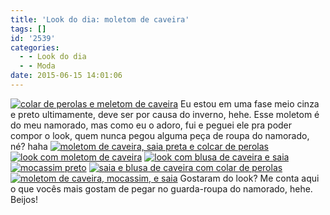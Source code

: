 ```yaml
---
title: 'Look do dia: moletom de caveira'
tags: []
id: '2539'
categories:
  - - Look do dia
  - - Moda
date: 2015-06-15 14:01:06
---
```


[![colar de perolas e meletom de caveira](/images/2015/06/colar-de-perolas-e-meletom-de-caveira-1024x768.jpg)](/images/2015/06/colar-de-perolas-e-meletom-de-caveira.jpg) Eu estou em uma fase meio cinza e preto ultimamente, deve ser por causa do inverno, hehe. Esse moletom é do meu namorado, mas como eu o adoro, fui e peguei ele pra poder compor o look, quem nunca pegou alguma peça de roupa do namorado, né? haha [![moletom de caveira, saia preta e colcar de perolas](/images/2015/06/moletom-de-caveira-saia-preta-e-colcar-de-perolas.jpg)](/images/2015/06/moletom-de-caveira-saia-preta-e-colcar-de-perolas.jpg) [![look com moletom de caveira](/images/2015/06/look-com-moletom-de-caveira.jpg)](/images/2015/06/look-com-moletom-de-caveira.jpg) [![look com blusa de caveira e saia](/images/2015/06/look-com-blusa-de-caveira-e-saia.jpg)](/images/2015/06/look-com-blusa-de-caveira-e-saia.jpg) [![mocassim preto](/images/2015/06/mocassim-preto.jpg)](/images/2015/06/mocassim-preto.jpg) [![saia e blusa de caveira com colar de perolas](/images/2015/06/saia-e-blusa-de-caveira-com-colar-de-perolas.jpg)](/images/2015/06/saia-e-blusa-de-caveira-com-colar-de-perolas.jpg) [![moletom de caveira, mocassim, e saia](/images/2015/06/moletom-de-caveira-mocassim-e-saia.jpg)](/images/2015/06/moletom-de-caveira-mocassim-e-saia.jpg) Gostaram do look? Me conta aqui o que vocês mais gostam de pegar no guarda-roupa do namorado, hehe. Beijos!
